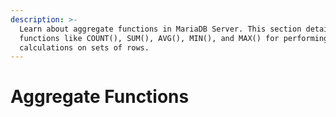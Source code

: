 ```yaml
---
description: >-
  Learn about aggregate functions in MariaDB Server. This section details SQL
  functions like COUNT(), SUM(), AVG(), MIN(), and MAX() for performing
  calculations on sets of rows.
---
```


# Aggregate Functions

